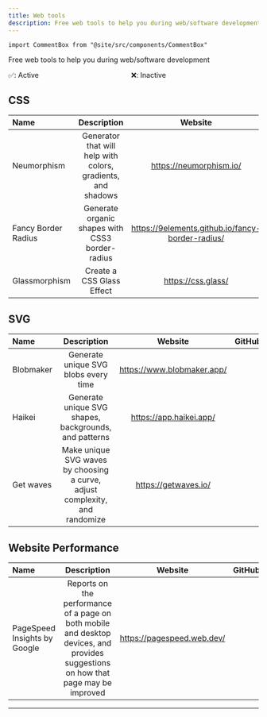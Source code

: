 ```yaml
---
title: Web tools
description: Free web tools to help you during web/software development
---
```


```mdx-code-block
import CommentBox from "@site/src/components/CommentBox"
```

Free web tools to help you during web/software development

✅: Active              ❌: Inactive

## CSS

| Name                |                         Description                          |                     Website                      |                      GitHub                      | Status |
| :------------------ | :----------------------------------------------------------: | :----------------------------------------------: | :----------------------------------------------: | :----: |
| Neumorphism         | Generator that will help with colors, gradients, and shadows |             https://neumorphism.io/              |     https://github.com/adamgiebl/neumorphism     |   ✅   |
| Fancy Border Radius |       Generate organic shapes with CSS3 border-radius        | https://9elements.github.io/fancy-border-radius/ | https://github.com/9elements/fancy-border-radius |   ✅   |
| Glassmorphism       |                  Create a CSS Glass Effect                   |                https://css.glass/                |                                                  |   ✅   |

## SVG

| Name      |                                 Description                                 |          Website           | GitHub | Status |
| :-------- | :-------------------------------------------------------------------------: | :------------------------: | :----: | :----: |
| Blobmaker |                    Generate unique SVG blobs every time                     | https://www.blobmaker.app/ |        |   ✅   |
| Haikei    |            Generate unique SVG shapes, backgrounds, and patterns            |  https://app.haikei.app/   |        |   ✅   |
| Get waves | Make unique SVG waves by choosing a curve, adjust complexity, and randomize |    https://getwaves.io/    |        |   ✅   |

## Website Performance

| Name                         |                                                            Description                                                             |          Website           | GitHub | Status |
| :--------------------------- | :--------------------------------------------------------------------------------------------------------------------------------: | :------------------------: | :----: | :----: |
| PageSpeed Insights by Google | Reports on the performance of a page on both mobile and desktop devices, and provides suggestions on how that page may be improved | https://pagespeed.web.dev/ |        |   ✅   |

<hr />

<!-- Comment for utterance -->
<CommentBox />
